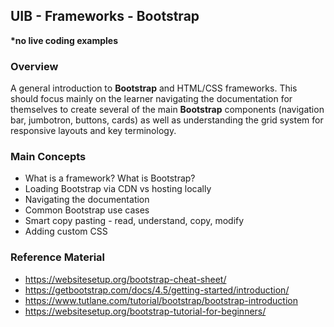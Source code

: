 ## UIB - Frameworks - Bootstrap

**\*no live coding examples**

### Overview

A general introduction to **Bootstrap** and HTML/CSS frameworks. This should focus mainly on the learner navigating the documentation for themselves to create several of the main **Bootstrap** components (navigation bar, jumbotron, buttons, cards) as well as understanding the grid system for responsive layouts and key terminology.

### Main Concepts

- What is a framework? What is Bootstrap?
- Loading Bootstrap via CDN vs hosting locally
- Navigating the documentation
- Common Bootstrap use cases
- Smart copy pasting - read, understand, copy, modify
- Adding custom CSS

### Reference Material

- https://websitesetup.org/bootstrap-cheat-sheet/
- https://getbootstrap.com/docs/4.5/getting-started/introduction/
- https://www.tutlane.com/tutorial/bootstrap/bootstrap-introduction
- https://websitesetup.org/bootstrap-tutorial-for-beginners/
